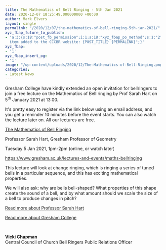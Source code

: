 ```yaml
---
title: The Mathematics of Bell Ringing - 5th Jan 2021
date: 2020-12-07 18:25:49.000000000 +00:00
author: Mark Elvers
layout: single
permalink: "/2020/12/07/the-mathematics-of-bell-ringing-5th-jan-2021/"
xyz_fbap_future_to_publish:
- 'a:3:{s:18:"post_fb_permission";i:1;s:18:"xyz_fbap_po_method";s:1:"2";s:16:"xyz_fbap_message";s:62:"News
  item added to the CCCBR website: {POST_TITLE} {PERMALINK}";}'
xyz_fbap:
- '1'
xyz_fbap_insert_og:
- '1'
image: "/wp-content/uploads/2020/12/The-Mathematics-of-Bell-Ringing.png"
categories:
- Latest News
---
```

Gresham College have kindly extended an open invitation for bellringers to join a free lecture on the Mathematics of Bell ringing by Prof Sarah Hart on 5<sup>th</sup> January 2021 at 13:00.

It&apos;s pretty easy to register via the link below using an email address, and you get a reminder 10 minutes before the event starts. You can also watch the lecture later on. All our lectures are free.

[The Mathematics of Bell Ringing](https://www.gresham.ac.uk/lectures-and-events/maths-bellringing)

Professor Sarah Hart, Gresham Professor of Geometry

Tuesday 5 Jan 2021, 1pm-2pm (online, or watch later)

<https://www.gresham.ac.uk/lectures-and-events/maths-bellringing>

This lecture will look at change ringing, which is ringing a series of tuned bells in a particular sequence, and this has exciting mathematical properties.

We will also ask: why are bells bell-shaped? What properties of this shape create the sound of a bell, and by what amount should we scale the size of a bell to produce changes in pitch?

[Read more about Professor Sarah Hart](https://www.gresham.ac.uk/professors-and-speakers/professor-sarah-hart/)

[Read more about Gresham College](https://www.gresham.ac.uk/about/)

&nbsp;

**Vicki Chapman**  
Central Council of Church Bell Ringers Public Relations Officer

